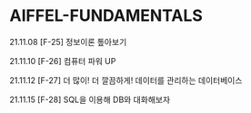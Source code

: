 # AIFFEL-FUNDAMENTALS

21.11.08 [F-25] 정보이론 톺아보기

21.11.10 [F-26] 컴퓨터 파워 UP

21.11.12 [F-27] 더 많이! 더 깔끔하게! 데이터를 관리하는 데이터베이스

21.11.15 [F-28] SQL을 이용해 DB와 대화해보자
